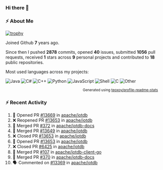 ### Hi there 👋

### :zap: About Me

[![trophy](https://github-profile-trophy.vercel.app/?username=HTHou&theme=onedark)](https://github.com/ryo-ma/github-profile-trophy)
   
Joined Github **7** years ago.

Since then I pushed **2878** commits, opened **40** issues, submitted **1056** pull requests, received **1** stars across **9** personal projects and contributed to **18** public repositories.

Most used languages across my projects:

![Java](https://img.shields.io/static/v1?style=flat-square&label=%E2%A0%80&color=555&labelColor=%23b07219&message=Java%EF%B8%B189.6%25)
![C#](https://img.shields.io/static/v1?style=flat-square&label=%E2%A0%80&color=555&labelColor=%23178600&message=C%23%EF%B8%B13.9%25)
![C++](https://img.shields.io/static/v1?style=flat-square&label=%E2%A0%80&color=555&labelColor=%23f34b7d&message=C%2B%2B%EF%B8%B12.7%25)
![Python](https://img.shields.io/static/v1?style=flat-square&label=%E2%A0%80&color=555&labelColor=%233572A5&message=Python%EF%B8%B10.7%25)
![JavaScript](https://img.shields.io/static/v1?style=flat-square&label=%E2%A0%80&color=555&labelColor=%23f1e05a&message=JavaScript%EF%B8%B10.5%25)
![Shell](https://img.shields.io/static/v1?style=flat-square&label=%E2%A0%80&color=555&labelColor=%2389e051&message=Shell%EF%B8%B10.4%25)
![C](https://img.shields.io/static/v1?style=flat-square&label=%E2%A0%80&color=555&labelColor=%23555555&message=C%EF%B8%B10.4%25)
![Other](https://img.shields.io/static/v1?style=flat-square&label=%E2%A0%80&color=555&labelColor=%23ededed&message=Other%EF%B8%B11.4%25)

<p align="right"><sub>Generated using <a href="https://github.com/marketplace/actions/profile-readme-stats">teoxoy/profile-readme-stats</a></sub></p>


<!--![](https://github.com/HTHou/HTHou/blob/output/github-contribution-grid-snake.svg)-->

<!--![Haonan Hou's github stats](https://github-readme-stats.vercel.app/api?username=HTHou&count_private=true&show_icons=true&theme=onedark)-->

<!--![Haonan Hou's wakatime stats](https://github-readme-stats.vercel.app/api/wakatime?username=HTHou&layout=compact&theme=onedark)-->

<!--![Top Langs](https://github-readme-stats.vercel.app/api/top-langs/?username=HTHou&theme=onedark&layout=compact)-->

### :zap: Recent Activity
<!--START_SECTION:activity-->
1. 💪 Opened PR [#13669](https://github.com/apache/iotdb/pull/13669) in [apache/iotdb](https://github.com/apache/iotdb)
2. ❌ Reopened PR [#13653](https://github.com/apache/iotdb/pull/13653) in [apache/iotdb](https://github.com/apache/iotdb)
3. 🎉 Merged PR [#372](https://github.com/apache/iotdb-docs/pull/372) in [apache/iotdb-docs](https://github.com/apache/iotdb-docs)
4. 🎉 Merged PR [#13649](https://github.com/apache/iotdb/pull/13649) in [apache/iotdb](https://github.com/apache/iotdb)
5. ❌ Closed PR [#13653](https://github.com/apache/iotdb/pull/13653) in [apache/iotdb](https://github.com/apache/iotdb)
6. 💪 Opened PR [#13653](https://github.com/apache/iotdb/pull/13653) in [apache/iotdb](https://github.com/apache/iotdb)
7. ❌ Closed PR [#6425](https://github.com/apache/iotdb/pull/6425) in [apache/iotdb](https://github.com/apache/iotdb)
8. 🎉 Merged PR [#107](https://github.com/apache/iotdb-client-go/pull/107) in [apache/iotdb-client-go](https://github.com/apache/iotdb-client-go)
9. 🎉 Merged PR [#370](https://github.com/apache/iotdb-docs/pull/370) in [apache/iotdb-docs](https://github.com/apache/iotdb-docs)
10. 🗣 Commented on [#13369](https://github.com/apache/iotdb/pull/13369#issuecomment-2377236875) in [apache/iotdb](https://github.com/apache/iotdb)
<!--END_SECTION:activity-->

<!--
**HTHou/HTHou** is a ✨ _special_ ✨ repository because its `README.md` (this file) appears on your GitHub profile.

Here are some ideas to get you started:

- 🔭 I’m currently working on ...
- 🌱 I’m currently learning ...
- 👯 I’m looking to collaborate on ...
- 🤔 I’m looking for help with ...
- 💬 Ask me about ...
- 📫 How to reach me: ...
- 😄 Pronouns: ...
- ⚡ Fun fact: ...
-->
